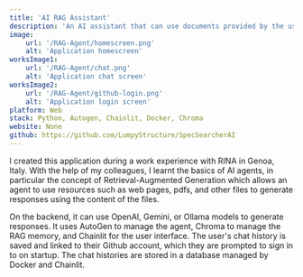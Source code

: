 ```yaml
---
title: 'AI RAG Assistant'
description: 'An AI assistant that can use documents provided by the user to answer queries'
image:
    url: '/RAG-Agent/homescreen.png'
    alt: 'Application homescreen'
worksImage1:
    url: '/RAG-Agent/chat.png'
    alt: 'Application chat screen'
worksImage2:
    url: '/RAG-Agent/github-login.png'
    alt: 'Application login screen'
platform: Web
stack: Python, Autogen, Chainlit, Docker, Chroma
website: None
github: https://github.com/LumpyStructure/SpecSearcherAI
---
```


I created this application during a work experience with RINA in Genoa, Italy. With the help of my colleagues, I learnt the basics of AI agents, in particular the concept of Retrieval-Augmented Generation which allows an agent to use resources such as web pages, pdfs, and other files to generate responses using the content of the files.

On the backend, it can use OpenAI, Gemini, or Ollama models to generate responses. It uses AutoGen to manage the agent, Chroma to manage the RAG memory, and Chainlit for the user interface. The user's chat history is saved and linked to their Github account, which they are prompted to sign in to on startup. The chat histories are stored in a database managed by Docker and Chainlit.